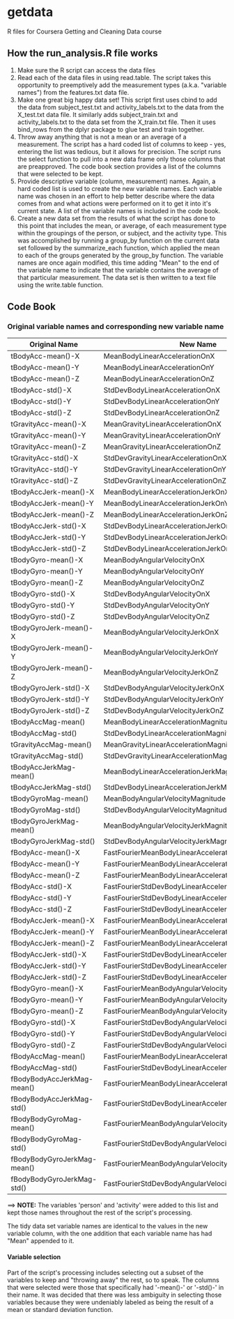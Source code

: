 # getdata
R files for Coursera Getting and Cleaning Data course
## How the run_analysis.R file works
1. Make sure the R script can access the data files
2. Read each of the data files in using read.table. The script takes this opportunity to preemptively add the measurement types (a.k.a. "variable names") from the features.txt data file.
3. Make one great big happy data set! This script first uses cbind to add the data from subject_test.txt and activity_labels.txt to the data from the X_test.txt data file. It similarly adds subject_train.txt and activity_labels.txt to the data set from the X_train.txt file. Then it uses bind_rows from the dplyr package to glue test and train together.
4. Throw away anything that is not a mean or an average of a measurement. The script has a hard coded list of columns to keep - yes, entering the list was tedious, but it allows for precision. The script runs the select function to pull into a new data frame only those columns that are preapproved. The code book section provides a list of the columns that were selected to be kept.
5. Provide descriptive variable (column, measurement) names. Again, a hard coded list is used to create the new variable names. Each variable name was chosen in an effort to help better describe where the data comes from and what actions were performed on it to get it into it's current state. A list of the variable names is included in the code book.
6. Create a new data set from the results of what the script has done to this point that includes the mean, or average, of each measurement type within the groupings of the person, or subject, and the activity type. This was accomplished by running a group_by function on the current data set followed by the summarize_each function, which applied the mean to each of the groups generated by the group_by function. The variable names are once again modified, this time adding "Mean" to the end of the variable name to indicate that the variable contains the average of that particular measurement. The data set is then written to a text file using the write.table function.

## Code Book
### Original variable names and corresponding new variable name
Original Name | New Name
---|---
tBodyAcc-mean()-X | MeanBodyLinearAccelerationOnX
tBodyAcc-mean()-Y | MeanBodyLinearAccelerationOnY
tBodyAcc-mean()-Z | MeanBodyLinearAccelerationOnZ
tBodyAcc-std()-X | StdDevBodyLinearAccelerationOnX
tBodyAcc-std()-Y | StdDevBodyLinearAccelerationOnY
tBodyAcc-std()-Z | StdDevBodyLinearAccelerationOnZ
tGravityAcc-mean()-X | MeanGravityLinearAccelerationOnX
tGravityAcc-mean()-Y | MeanGravityLinearAccelerationOnY
tGravityAcc-mean()-Z | MeanGravityLinearAccelerationOnZ
tGravityAcc-std()-X | StdDevGravityLinearAccelerationOnX
tGravityAcc-std()-Y | StdDevGravityLinearAccelerationOnY
tGravityAcc-std()-Z | StdDevGravityLinearAccelerationOnZ
tBodyAccJerk-mean()-X | MeanBodyLinearAccelerationJerkOnX
tBodyAccJerk-mean()-Y | MeanBodyLinearAccelerationJerkOnY
tBodyAccJerk-mean()-Z | MeanBodyLinearAccelerationJerkOnZ
tBodyAccJerk-std()-X | StdDevBodyLinearAccelerationJerkOnX
tBodyAccJerk-std()-Y | StdDevBodyLinearAccelerationJerkOnY
tBodyAccJerk-std()-Z | StdDevBodyLinearAccelerationJerkOnZ
tBodyGyro-mean()-X | MeanBodyAngularVelocityOnX
tBodyGyro-mean()-Y | MeanBodyAngularVelocityOnY
tBodyGyro-mean()-Z | MeanBodyAngularVelocityOnZ
tBodyGyro-std()-X | StdDevBodyAngularVelocityOnX
tBodyGyro-std()-Y | StdDevBodyAngularVelocityOnY
tBodyGyro-std()-Z | StdDevBodyAngularVelocityOnZ
tBodyGyroJerk-mean()-X | MeanBodyAngularVelocityJerkOnX
tBodyGyroJerk-mean()-Y | MeanBodyAngularVelocityJerkOnY
tBodyGyroJerk-mean()-Z | MeanBodyAngularVelocityJerkOnZ
tBodyGyroJerk-std()-X | StdDevBodyAngularVelocityJerkOnX
tBodyGyroJerk-std()-Y | StdDevBodyAngularVelocityJerkOnY
tBodyGyroJerk-std()-Z | StdDevBodyAngularVelocityJerkOnZ
tBodyAccMag-mean() | MeanBodyLinearAccelerationMagnitude
tBodyAccMag-std() | StdDevBodyLinearAccelerationMagnitude
tGravityAccMag-mean() | MeanGravityLinearAccelerationMagnitude
tGravityAccMag-std() | StdDevGravityLinearAccelerationMagnitude
tBodyAccJerkMag-mean() | MeanBodyLinearAccelerationJerkMagnitude
tBodyAccJerkMag-std() | StdDevBodyLinearAccelerationJerkMagnitude
tBodyGyroMag-mean() | MeanBodyAngularVelocityMagnitude
tBodyGyroMag-std() | StdDevBodyAngularVelocityMagnitude
tBodyGyroJerkMag-mean() | MeanBodyAngularVelocityJerkMagnitude
tBodyGyroJerkMag-std() | StdDevBodyAngularVelocityJerkMagnitude
fBodyAcc-mean()-X | FastFourierMeanBodyLinearAccelerationOnX
fBodyAcc-mean()-Y | FastFourierMeanBodyLinearAccelerationOnY
fBodyAcc-mean()-Z | FastFourierMeanBodyLinearAccelerationOnZ
fBodyAcc-std()-X | FastFourierStdDevBodyLinearAccelerationOnX
fBodyAcc-std()-Y | FastFourierStdDevBodyLinearAccelerationOnY
fBodyAcc-std()-Z | FastFourierStdDevBodyLinearAccelerationOnZ
fBodyAccJerk-mean()-X | FastFourierMeanBodyLinearAccelerationJerkOnX
fBodyAccJerk-mean()-Y | FastFourierMeanBodyLinearAccelerationJerkOnY
fBodyAccJerk-mean()-Z | FastFourierMeanBodyLinearAccelerationJerkOnZ
fBodyAccJerk-std()-X | FastFourierStdDevBodyLinearAccelerationJerkOnX
fBodyAccJerk-std()-Y | FastFourierStdDevBodyLinearAccelerationJerkOnY
fBodyAccJerk-std()-Z | FastFourierStdDevBodyLinearAccelerationJerkOnZ
fBodyGyro-mean()-X | FastFourierMeanBodyAngularVelocityOnX
fBodyGyro-mean()-Y | FastFourierMeanBodyAngularVelocityOnY
fBodyGyro-mean()-Z | FastFourierMeanBodyAngularVelocityOnZ
fBodyGyro-std()-X | FastFourierStdDevBodyAngularVelocityOnX
fBodyGyro-std()-Y | FastFourierStdDevBodyAngularVelocityOnY
fBodyGyro-std()-Z | FastFourierStdDevBodyAngularVelocityOnZ
fBodyAccMag-mean() | FastFourierMeanBodyLinearAccelerationMagnitude
fBodyAccMag-std() | FastFourierStdDevBodyLinearAccelerationMagnitude
fBodyBodyAccJerkMag-mean() | FastFourierMeanBodyLinearAccelerationJerkMagnitude
fBodyBodyAccJerkMag-std() | FastFourierStdDevBodyLinearAccelerationJerkMagnitude
fBodyBodyGyroMag-mean() | FastFourierMeanBodyAngularVelocityMagnitude
fBodyBodyGyroMag-std() | FastFourierStdDevBodyAngularVelocityMagnitude
fBodyBodyGyroJerkMag-mean() | FastFourierMeanBodyAngularVelocityJerkMagnitude
fBodyBodyGyroJerkMag-std() | FastFourierStdDevBodyAngularVelocityJerkMagnitude

==> **NOTE:** The variables 'person' and 'activity' were added to this list and kept those names throughout the rest of the script's processing.

The tidy data set variable names are identical to the values in the new variable column, with the one addition that each variable name has had "Mean" appended to it.

#### Variable selection
Part of the script's processing includes selecting out a subset of the variables to keep and "throwing away" the rest, so to speak. The columns that were selected were those that specifically had '-mean()-' or '-std()-' in their name. It was decided that there was less ambiguity in selecting those variables because they were undeniably labeled as being the result of a mean or standard deviation function.
